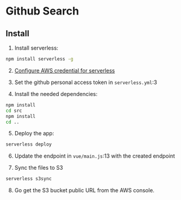 # Github Search

## Install

1. Install serverless:
```bash
npm install serverless -g
```

2. [Configure AWS credential for serverless](https://serverless.com/framework/docs/providers/aws/guide/credentials/)

3. Set the github personal access token in `serverless.yml`:3

4. Install the needed dependencies:

```bash
npm install
cd src
npm install
cd ..
```

5. Deploy the app:
```bash
serverless deploy
```

6. Update the endpoint in `vue/main.js`:13 with the created endpoint

7. Sync the files to S3
```bash
serverless s3sync
```
8. Go get the S3 bucket public URL from the AWS console.